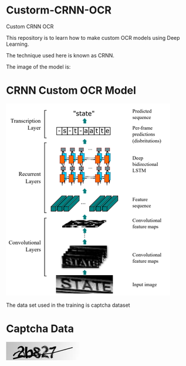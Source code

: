 # Custorm-CRNN-OCR

Custom CRNN OCR 

This repository is to learn how to make custom OCR models using Deep Learning.

The technique used here is known as CRNN.

The image of the model is:


# CRNN Custom OCR Model

![Model](models/model_image.png)


The data set used in the training is captcha dataset

# Captcha Data

![Captcha](data/sample/2b827.png)


